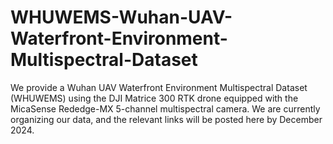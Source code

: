 # WHUWEMS-Wuhan-UAV-Waterfront-Environment-Multispectral-Dataset
We provide a Wuhan UAV Waterfront Environment Multispectral Dataset (WHUWEMS) using the DJI Matrice 300 RTK drone equipped with the MicaSense Rededge-MX 5-channel multispectral camera.
We are currently organizing our data, and the relevant links will be posted here by December 2024.
